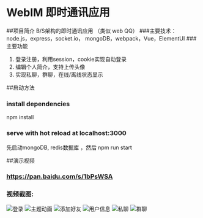 # WebIM 即时通讯应用
##项目简介
B/S架构的即时通讯应用 （类似 web QQ）
###主要技术：node.js，express，socket.io， mongoDB，webpack，Vue，ElementUI
###主要功能
1. 登录注册，利用session，cookie实现自动登录
2. 编辑个人简介，支持上传头像
3. 实现私聊，群聊，在线/离线状态显示

##启动方法
### install dependencies
npm install
### serve with hot reload at localhost:3000
先启动mongoDB, redis数据库 ，然后 npm run start

##演示视频
### https://pan.baidu.com/s/1bPsWSA
### 视频截图:
![登录](https://github.com/qtFo15e/im/blob/master/demo/登录.png)
![主题动画](https://github.com/qtFo15e/im/blob/master/demo/主题动画.png)
![添加好友](https://github.com/qtFo15e/im/blob/master/demo/添加好友.png)
![用户信息](https://github.com/qtFo15e/im/blob/master/demo/用户信息.png)
![私聊](https://github.com/qtFo15e/im/blob/master/demo/私聊.png)
![群聊](https://github.com/qtFo15e/im/blob/master/demo/群聊.png)


